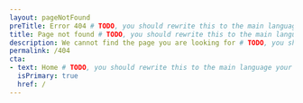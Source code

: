 ```yaml
---
layout: pageNotFound
preTitle: Error 404 # TODO, you should rewrite this to the main language your site is in
title: Page not found # TODO, you should rewrite this to the main language your site is in
description: We cannot find the page you are looking for # TODO, you should rewrite this to the main language your site is in
permalink: /404
cta:
- text: Home # TODO, you should rewrite this to the main language your site is in
  isPrimary: true
  href: /
---
```

